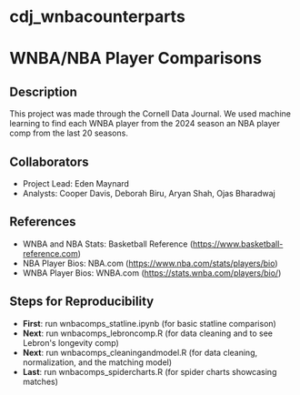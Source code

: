 # cdj_wnbacounterparts
 
# WNBA/NBA Player Comparisons

## Description
This project was made through the Cornell Data Journal. We used machine learning to find each WNBA player from the 2024 season an NBA player comp from the last 20 seasons.

## Collaborators 
- Project Lead: Eden Maynard
- Analysts: Cooper Davis, Deborah Biru, Aryan Shah, Ojas Bharadwaj

## References

- WNBA and NBA Stats: Basketball Reference (https://www.basketball-reference.com)
- NBA Player Bios: NBA.com (https://www.nba.com/stats/players/bio)
- WNBA Player Bios: WNBA.com (https://stats.wnba.com/players/bio/)

## Steps for Reproducibility
- **First**: run wnbacomps_statline.ipynb (for basic statline comparison)
- **Next**: run wnbacomps_lebroncomp.R (for data cleaning and to see Lebron's longevity comp)
- **Next**: run wnbacomps_cleaningandmodel.R (for data cleaning, normalization, and the matching model)
- **Last**: run wnbacomps_spidercharts.R (for spider charts showcasing matches)
